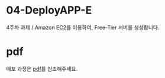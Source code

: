 # 04-DeployAPP-E
4주차 과제 / Amazon EC2를 이용하여, Free-Tier 서버를 생성합니다.

# pdf
배포 과정은 [pdf](https://github.com/pre-onboarding-backend-E/04-DeployAPP-E/blob/haneul/aws%20%EB%B0%B0%ED%8F%AC.pdf)를 참조해주세요.
